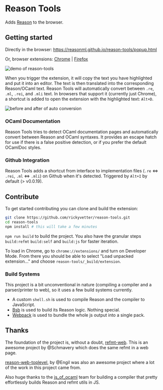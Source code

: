 # Reason Tools

Adds [Reason](http://facebook.github.io/reason/) to the browser.

## Getting started

Directly in the browser: https://reasonml.github.io/reason-tools/popup.html

Or, browser extensions: [Chrome](https://chrome.google.com/webstore/detail/reason-tools/kmdelnjbembbiodplmhgfjpecibfhadd) | [Firefox](https://addons.mozilla.org/en-US/firefox/addon/reason-tools/)

![demo of reason-tools](https://raw.githubusercontent.com/rickyvetter/reason-tools/master/assets/demo.gif)

When you trigger the extension, it will copy the text you have highlighted and put it into an editor. The text is then translated into the corresponding Reason/OCaml text. Reason Tools will automatically convert between `.re`, `.ml`, `.rei`, and `.mli` text. In browsers that support it (currently just Chrome), a shortcut is added to open the extension with the highlighted text: `Alt+D`.

![before and after of auto conversion](https://cloud.githubusercontent.com/assets/1909539/21284240/f5828a68-c3ca-11e6-9e29-13cf1a4f05fa.png)

### OCaml Documentation

Reason Tools tries to detect OCaml documentation pages and automatically convert between Reason and OCaml syntaxes. It provides an escape hatch for use if there is a false positive detection, or if you prefer the default OCamlDoc styles.

### Github Integration

Reason Tools adds a shortcut from interface to implementation files (`.re` <=> `.rei`, `.ml` <=> `.mli`) on Github when it's detected. Triggered by `Alt+I` by default (> v0.0.19).

## Contribute

To get started contributing you can clone and build the extension:

```sh
git clone https://github.com/rickyvetter/reason-tools.git
cd reason-tools
npm install # this will take a few minutes
```

`npm run build` to build the project. You also have the granular steps `build:refmt` `build:self` and `build:js` for faster iteration.

To load in Chrome, go to `chrome://extensions/` and turn on Developer Mode. From there you should be able to select "Load unpacked extension..." and choose `reason-tools/_build/extension`.

### Build Systems

This project is a bit unconventional in nature (compiling a compiler and a parser/printer to web), so it uses a few build systems currently.

- A custom `shell.sh` is used to compile Reason and the compiler to JavaScript.
- [Bsb](http://bucklescript.github.io/bucklescript/Manual.html#_build_system_support) is used to build its Reason logic. Nothing special.
- [Webpack](http://webpack.github.io/) is used to bundle the whole js output into a single pack.

## Thanks

The foundation of the project is, without a doubt, [refmt-web](https://github.com/Schmavery/refmt-web). This is an awesome project by @Schmavery which does the same refmt in a web page.

[reason-web-toplevel](https://github.com/Engil/reason-web-toplevel), by @Engil was also an awesome project where a lot of the work in this project came from.

Also huge thanks to the [js_of_ocaml](https://github.com/ocsigen/js_of_ocaml) team for building a compiler that pretty effortlessly builds Reason and refmt utils in JS.
